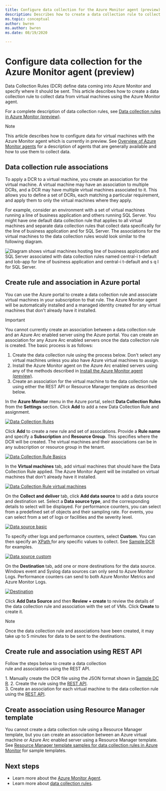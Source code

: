 ```yaml
---
title: Configure data collection for the Azure Monitor agent (preview)
description: Describes how to create a data collection rule to collect data from virtual machines using the Azure Monitor agent.
ms.topic: conceptual
author: bwren
ms.author: bwren
ms.date: 08/19/2020

---
```


# Configure data collection for the Azure Monitor agent (preview)
Data Collection Rules (DCR) define data coming into Azure Monitor and specify where it should be sent. This article describes how to create a data collection rule to collect data from virtual machines using the Azure Monitor agent.

For a complete description of data collection rules, see [Data collection rules in Azure Monitor (preview)](data-collection-rule-overview.md).

> [!NOTE]
> This article describes how to configure data for virtual machines with the Azure Monitor agent which is currently in preview. See [Overview of Azure Monitor agents](agents-overview.md) for a description of agents that are generally available and how to use them to collect data.

## Data collection rule associations
To apply a DCR to a virtual machine, you create an association for the virtual machine. A virtual machine may have an association to multiple DCRs, and a DCR may have multiple virtual machines associated to it. This allows you to define a set of DCRs, each matching a particular requirement, and apply them to only the virtual machines where they apply. 

For example, consider an environment with a set of virtual machines running a line of business application and others running SQL Server. You might have one default data collection rule that applies to all virtual machines and separate data collection rules that collect data specifically for the line of business application and for SQL Server. The associations for the virtual machines to the data collection rules would look similar to the following diagram.



![Diagram shows virtual machines hosting line of business application and SQL Server associated with data collection rules named central-i t-default and lob-app for line of business application and central-i t-default and s q l for SQL Server.](media/data-collection-rule-azure-monitor-agent/associations.png)



## Create rule and association in Azure portal
You can use the Azure portal to create a data collection rule and associate virtual machines in your subscription to that rule. The Azure Monitor agent will be automatically installed and a managed identity created for any virtual machines that don't already have it installed.

> [!IMPORTANT]
> You cannot currently create an association between a data collection rule and an Azure Arc enabled server using the Azure portal. You can create an association for any Azure Arc enabled servers once the data collection rule is created. The basic process is as follows:
> 
> 1. Create the data collection rule using the process below. Don't select any virtual machines unless you also have Azure virtual machines to assign.
> 2. Install the Azure Monitor agent on the Azure Arc enabled servers using any of the methods described in [Install the Azure Monitor agent (preview)](azure-monitor-agent-install.md).
> 3. Create an association for the virtual machine to the data collection rule using either the REST API or Resource Manager template as described below.

In the **Azure Monitor** menu in the Azure portal, select **Data Collection Rules** from the **Settings** section. Click **Add** to add a new Data Collection Rule and assignment.

[![Data Collection Rules](media/azure-monitor-agent/data-collection-rules.png)](media/azure-monitor-agent/data-collection-rules.png#lightbox)

Click **Add** to create a new rule and set of associations. Provide a **Rule name** and specify a **Subscription** and **Resource Group**. This specifies where the DCR will be created. The virtual machines and their associations can be in any subscription or resource group in the tenant.

[![Data Collection Rule Basics](media/azure-monitor-agent/data-collection-rule-basics.png)](media/azure-monitor-agent/data-collection-rule-basics.png#lightbox)

In the **Virtual machines** tab, add virtual machines that should have the Data Collection Rule applied. The Azure Monitor Agent will be installed on virtual machines that don't already have it installed.

[![Data Collection Rule virtual machines](media/azure-monitor-agent/data-collection-rule-virtual-machines.png)](media/azure-monitor-agent/data-collection-rule-virtual-machines.png#lightbox)

On the **Collect and deliver** tab, click **Add data source** to add a data source and destination set. Select a **Data source type**, and the corresponding details to select will be displayed. For performance counters, you can select from a predefined set of objects and their sampling rate. For events, you can select from a set of logs or facilities and the severity level. 

[![Data source basic](media/azure-monitor-agent/data-collection-rule-data-source-basic.png)](media/azure-monitor-agent/data-collection-rule-data-source-basic.png#lightbox)


To specify other logs and performance counters, select **Custom**. You can then specify an [XPath ](https://www.w3schools.com/xml/xpath_syntax.asp) for any specific values to collect. See [Sample DCR](data-collection-rule-overview.md#sample-data-collection-rule) for examples.

[![Data source custom](media/azure-monitor-agent/data-collection-rule-data-source-custom.png)](media/azure-monitor-agent/data-collection-rule-data-source-custom.png#lightbox)

On the **Destination** tab, add one or more destinations for the data source. Windows event and Syslog data sources can only send to Azure Monitor Logs. Performance counters can send to both Azure Monitor Metrics and Azure Monitor Logs.

[![Destination](media/azure-monitor-agent/data-collection-rule-destination.png)](media/azure-monitor-agent/data-collection-rule-destination.png#lightbox)

Click **Add Data Source** and then **Review + create** to review the details of the data collection rule and association with the set of VMs. Click **Create** to create it.

> [!NOTE]
> Once the data collection rule and associations have been created, it may take up to 5 minutes for data to be sent to the destinations.


## Create rule and association using REST API
Follow the steps below to create a data collection rule and associations using the REST API. 

1. Manually create the DCR file using the JSON format shown in [Sample DCR](data-collection-rule-overview.md#sample-data-collection-rule).
2. Create the rule using the [REST API](/rest/api/monitor/datacollectionrules/create#examples).
3. Create an association for each virtual machine to the data collection rule using the [REST API](/rest/api/monitor/datacollectionruleassociations/create#examples).


## Create association using Resource Manager template
You cannot create a data collection rule using a Resource Manager template, but you can create an association between an Azure virtual machine or Azure Arc enabled server using a Resource Manager template. See [Resource Manager template samples for data collection rules in Azure Monitor](../samples/resource-manager-data-collection-rule.md) for sample templates.



## Next steps

- Learn more about the [Azure Monitor Agent](azure-monitor-agent-overview.md).
- Learn more about [data collection rules](data-collection-rule-overview.md).
